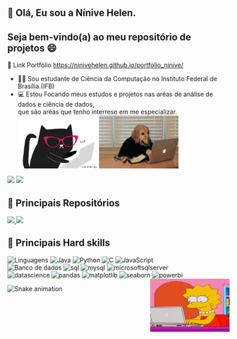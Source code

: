 ## 👋 Olá, Eu sou a Nínive Helen. 
##  Seja bem-vindo(a) ao meu repositório de projetos 😄

🔗 Link Portfólio https://ninivehelen.github.io/portfolio_ninive/

-  👩‍🎓 Sou estudante de Ciência da Computação no Instituto Federal de Brasília.(IFB)</br>
-  💻 Estou Focando meus estudos e projetos nas aréas de análise de dados e ciência de dados, </br>que são aréas que tenho interrese em me especializar.<br>
<img align="li" alt="gif" height="120" width="180"  src="https://github.com/ninivehelen/ninivehelen/blob/main/giphy.gif"> <img align="li" alt="gif" height="120" width="180"  src="https://github.com/ninivehelen/ninivehelen/blob/main/dog.gif">

 <div>

  
  <img height="170em" src="https://github-readme-stats.vercel.app/api?username=ninivehelen&show_icons=true&theme=panda&include_all_commits=true&count_private=true"/>
  <img height="170em" src="https://github-readme-stats.vercel.app/api/top-langs/?username=ninivehelen&layout=compact&langs_count=16&theme=panda"/>
   
   
 ## 📂 Principais Repositórios
<a href="https://github.com/ninivehelen/Analise_De_Dados">
  <img height="120em" src="https://github-readme-stats.vercel.app/api/pin/?username=ninivehelen&repo=Analise_De_Dados&theme=panda" />
</a>

<a href="https://github.com/ninivehelen/Modelos_Machine_Learning">
  <img height="120em" src="https://github-readme-stats.vercel.app/api/pin/?username=ninivehelen&repo=Modelos_Machine_Learning&theme=panda" />
</a>
   
 ## 🔨 Principais Hard skills
![Linguagens](https://img.shields.io/badge/Linguagens-00C7B7?style=for-the-badge&logo=Linguagens&logoColor=black)
![Java](https://img.shields.io/badge/Java-00C7B7?style=for-the-badge&logo=java&logoColor=black)
![Python](https://img.shields.io/badge/python-00C7B7?style=for-the-badge&logo=python&logoColor=black)
![C](https://img.shields.io/badge/c-00C7B7?style=for-the-badge&logo=c&logoColor=black)
![JavaScript](https://img.shields.io/badge/javascript-00C7B7?style=for-the-badge&logo=javascript&logoColor=black)
 </br>
![Banco de dados](https://img.shields.io/badge/Bancodedados-00C7B7?style=for-the-badge&logo=Linguagens&logoColor=black)
![sql](https://img.shields.io/badge/sql-00C7B7?style=for-the-badge&logo=sql&logoColor=black)
![mysql](https://img.shields.io/badge/mysql-00C7B7?style=for-the-badge&logo=mysql&logoColor=black)
![microsoftsqlserver](https://img.shields.io/badge/microsoftsqlserver-00C7B7?style=for-the-badge&logo=microsoftsqlserver&logoColor=black)
 <br>
![datascience](https://img.shields.io/badge/datascience-00C7B7?style=for-the-badge&logo=datascience&logoColor=black)
![pandas](https://img.shields.io/badge/pandas-00C7B7?style=for-the-badge&logo=pandas&logoColor=black)
![matplotlib](https://img.shields.io/badge/matplotlib-00C7B7?style=for-the-badge&logo=matplotlib&logoColor=black)
![seaborn](https://img.shields.io/badge/seaborn-00C7B7?style=for-the-badge&logo=seaborn&logoColor=black)
![powerbi](https://img.shields.io/badge/powerbi-00C7B7?style=for-the-badge&logo=powerbi&logoColor=black)
<img align="right" alt="gif" height="120" width="180" src="https://github.com/ninivehelen/ninivehelen/blob/main/lisa.gif">

  ![Snake animation](https://github.com/ninivehelen/rafaballerini/blob/output/github-contribution-grid-snake.svg)
 
</div>
 

